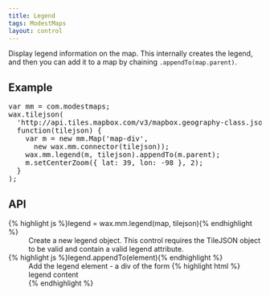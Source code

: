 ```yaml
---
title: Legend
tags: ModestMaps
layout: control
---
```


Display legend information on the map. This internally creates the legend,
and then you can add it to a map by chaining `.appendTo(map.parent)`.

## Example

<div id='map-div'></div>

<pre class='prettyprint live'>
var mm = com.modestmaps;
wax.tilejson(
  'http://api.tiles.mapbox.com/v3/mapbox.geography-class.jsonp',
  function(tilejson) {
    var m = new mm.Map('map-div',
      new wax.mm.connector(tilejson));
    wax.mm.legend(m, tilejson).appendTo(m.parent);
    m.setCenterZoom({ lat: 39, lon: -98 }, 2);
  }
);
</pre>

## API

<dl>
  <dt>{% highlight js %}legend = wax.mm.legend(map, tilejson){% endhighlight %}</dt>
  <dd>Create a new legend object. This control requires the TileJSON object
  to be valid and contain a valid legend attribute.</dd>
  <dt>{% highlight js %}legend.appendTo(element){% endhighlight %}</dt>
  <dd>Add the legend element - a div of the form
  {% highlight html %}<div class='wax-legends'><div class='wax-legend'>legend content</div></div>{% endhighlight %}
  </dd>
</dl>
